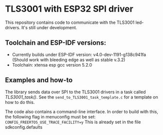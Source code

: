 # TLS3001 with ESP32 SPI driver

This repository contains code to communicate with the TLS3001 led-drivers. It's still under development. 

## Toolchain and ESP-IDF versions:
*  Currently builds under ESP-IDF version: v4.0-dev-1191-g138c941fa (Should work with bleeding edge as well as stable v.3.2)  
*  Toolchain: xtensa esp gcc version 5.2.0

## Examples and how-to
The library sends data over SPI to the TLS3001 drivers in a task called *TLS3001_task()*. See the ``send_to_TLS3001_task_template.c`` for a template on how to do this.  

The code also contains a command-line interface. In order to build with this, the following flag in menuconfig must be set: ``CONFIG_FREERTOS_USE_TRACE_FACILITY=y`` This is already set in the file sdkconfig.defaults
